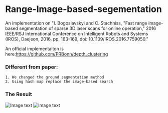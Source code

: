# Range-Image-based-segementation
An implementation on "I. Bogoslavskyi and C. Stachniss, "Fast range image-based segmentation of sparse 3D laser scans for online operation," 2016 IEEE/RSJ International Conference on Intelligent Robots and Systems (IROS), Daejeon, 2016, pp. 163-169, doi: 10.1109/IROS.2016.7759050."

An official implementaiton is here:https://github.com/PRBonn/depth_clustering 

### Different from paper:

    1. We changed the ground segmentation method
    2. Using hash map replace the image-based search

### The Result

![Image text](https://github.com/WAN96/Range-Image-based-segementation/blob/master/image/cluster-image.png)
![Image text](https://github.com/WAN96/Range-Image-based-segementation/blob/master/image/range_image.png)
